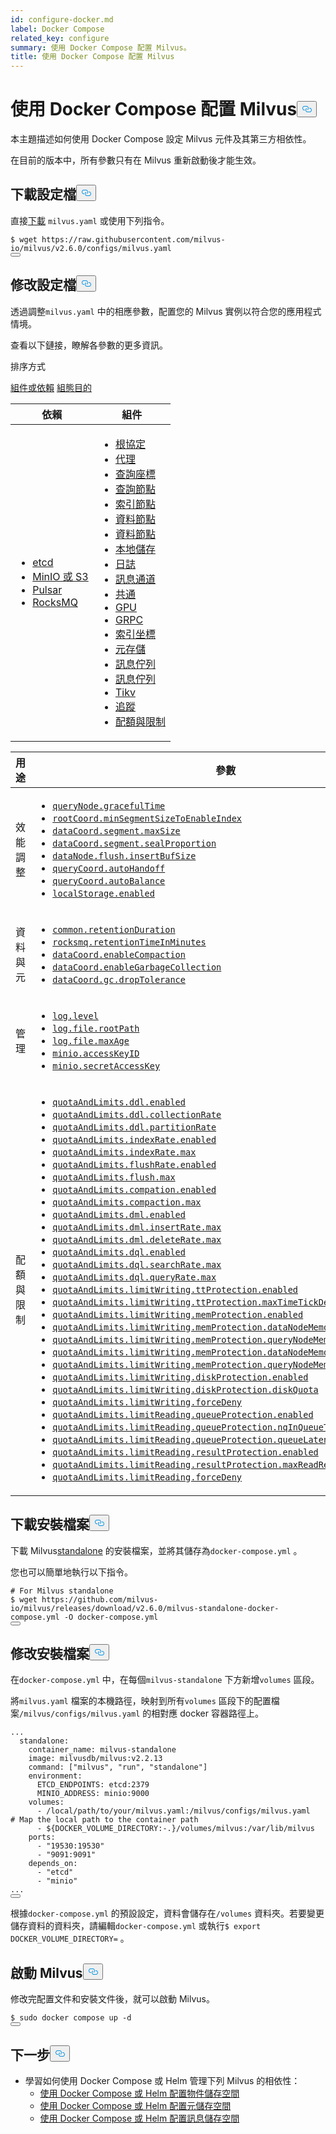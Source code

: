 ```yaml
---
id: configure-docker.md
label: Docker Compose
related_key: configure
summary: 使用 Docker Compose 配置 Milvus。
title: 使用 Docker Compose 配置 Milvus
---
```

<h1 id="Configure-Milvus-with-Docker-Compose" class="common-anchor-header">使用 Docker Compose 配置 Milvus<button data-href="#Configure-Milvus-with-Docker-Compose" class="anchor-icon" translate="no">
      <svg translate="no"
        aria-hidden="true"
        focusable="false"
        height="20"
        version="1.1"
        viewBox="0 0 16 16"
        width="16"
      >
        <path
          fill="#0092E4"
          fill-rule="evenodd"
          d="M4 9h1v1H4c-1.5 0-3-1.69-3-3.5S2.55 3 4 3h4c1.45 0 3 1.69 3 3.5 0 1.41-.91 2.72-2 3.25V8.59c.58-.45 1-1.27 1-2.09C10 5.22 8.98 4 8 4H4c-.98 0-2 1.22-2 2.5S3 9 4 9zm9-3h-1v1h1c1 0 2 1.22 2 2.5S13.98 12 13 12H9c-.98 0-2-1.22-2-2.5 0-.83.42-1.64 1-2.09V6.25c-1.09.53-2 1.84-2 3.25C6 11.31 7.55 13 9 13h4c1.45 0 3-1.69 3-3.5S14.5 6 13 6z"
        ></path>
      </svg>
    </button></h1><p>本主題描述如何使用 Docker Compose 設定 Milvus 元件及其第三方相依性。</p>
<div class="alert note">
在目前的版本中，所有參數只有在 Milvus 重新啟動後才能生效。</div>
<h2 id="Download-a-configuration-file" class="common-anchor-header">下載設定檔<button data-href="#Download-a-configuration-file" class="anchor-icon" translate="no">
      <svg translate="no"
        aria-hidden="true"
        focusable="false"
        height="20"
        version="1.1"
        viewBox="0 0 16 16"
        width="16"
      >
        <path
          fill="#0092E4"
          fill-rule="evenodd"
          d="M4 9h1v1H4c-1.5 0-3-1.69-3-3.5S2.55 3 4 3h4c1.45 0 3 1.69 3 3.5 0 1.41-.91 2.72-2 3.25V8.59c.58-.45 1-1.27 1-2.09C10 5.22 8.98 4 8 4H4c-.98 0-2 1.22-2 2.5S3 9 4 9zm9-3h-1v1h1c1 0 2 1.22 2 2.5S13.98 12 13 12H9c-.98 0-2-1.22-2-2.5 0-.83.42-1.64 1-2.09V6.25c-1.09.53-2 1.84-2 3.25C6 11.31 7.55 13 9 13h4c1.45 0 3-1.69 3-3.5S14.5 6 13 6z"
        ></path>
      </svg>
    </button></h2><p>直接<a href="https://raw.githubusercontent.com/milvus-io/milvus/v2.6.0/configs/milvus.yaml">下載</a> <code translate="no">milvus.yaml</code> 或使用下列指令。</p>
<pre><code translate="no"><span class="hljs-meta prompt_">$ </span><span class="language-bash">wget https://raw.githubusercontent.com/milvus-io/milvus/v2.6.0/configs/milvus.yaml</span>
<button class="copy-code-btn"></button></code></pre>
<h2 id="Modify-the-configuration-file" class="common-anchor-header">修改設定檔<button data-href="#Modify-the-configuration-file" class="anchor-icon" translate="no">
      <svg translate="no"
        aria-hidden="true"
        focusable="false"
        height="20"
        version="1.1"
        viewBox="0 0 16 16"
        width="16"
      >
        <path
          fill="#0092E4"
          fill-rule="evenodd"
          d="M4 9h1v1H4c-1.5 0-3-1.69-3-3.5S2.55 3 4 3h4c1.45 0 3 1.69 3 3.5 0 1.41-.91 2.72-2 3.25V8.59c.58-.45 1-1.27 1-2.09C10 5.22 8.98 4 8 4H4c-.98 0-2 1.22-2 2.5S3 9 4 9zm9-3h-1v1h1c1 0 2 1.22 2 2.5S13.98 12 13 12H9c-.98 0-2-1.22-2-2.5 0-.83.42-1.64 1-2.09V6.25c-1.09.53-2 1.84-2 3.25C6 11.31 7.55 13 9 13h4c1.45 0 3-1.69 3-3.5S14.5 6 13 6z"
        ></path>
      </svg>
    </button></h2><p>透過調整<code translate="no">milvus.yaml</code> 中的相應參數，配置您的 Milvus 實例以符合您的應用程式情境。</p>
<p>查看以下鏈接，瞭解各參數的更多資訊。</p>
<p>排序方式</p>
<div class="filter">
<a href="#component">組件或依賴</a> <a href="#purpose">組態目的</a></div>
<div class="filter-component table-wrapper">
<table id="component">
<thead>
  <tr>
    <th>依賴</th>
    <th>組件</th>
  </tr>
</thead>
<tbody>
  <tr>
    <td>
        <ul>
            <li><a href="/docs/zh-hant/configure_etcd.md">etcd</a></li>
            <li><a href="/docs/zh-hant/configure_minio.md">MinIO 或 S3</a></li>
            <li><a href="/docs/zh-hant/configure_pulsar.md">Pulsar</a></li>
            <li><a href="/docs/zh-hant/configure_rocksmq.md">RocksMQ</a></li>
        </ul>
    </td>
    <td>
        <ul>
            <li><a href="/docs/zh-hant/configure_rootcoord.md">根協定</a></li>
            <li><a href="/docs/zh-hant/configure_proxy.md">代理</a></li>
            <li><a href="/docs/zh-hant/configure_querycoord.md">查詢座標</a></li>
            <li><a href="/docs/zh-hant/configure_querynode.md">查詢節點</a></li>
            <li><a href="/docs/zh-hant/configure_indexnode.md">索引節點</a></li>
            <li><a href="/docs/zh-hant/configure_datacoord.md">資料節點</a></li>
            <li><a href="/docs/zh-hant/configure_datanode.md">資料節點</a></li>
            <li><a href="/docs/zh-hant/configure_localstorage.md">本地儲存</a></li>
            <li><a href="/docs/zh-hant/configure_log.md">日誌</a></li>
            <li><a href="/docs/zh-hant/configure_msgchannel.md">訊息通道</a></li>
            <li><a href="/docs/zh-hant/configure_common.md">共通</a></li>
            <li><a href="/docs/zh-hant/configure_gpu.md">GPU</a></li>
            <li><a href="/docs/zh-hant/configure_grpc.md">GRPC</a></li>
            <li><a href="/docs/zh-hant/configure_indexcoord.md">索引坐標</a></li>
            <li><a href="/docs/zh-hant/configure_metastore.md">元存儲</a></li>
            <li><a href="/docs/zh-hant/configure_mq.md">訊息佇列</a></li>
            <li><a href="/docs/zh-hant/configure_natsmq.md">訊息佇列</a></li>
            <li><a href="/docs/zh-hant/configure_tikv.md">Tikv</a></li>
            <li><a href="/docs/zh-hant/configure_trace.md">追蹤</a></li>
            <li><a href="/docs/zh-hant/configure_quotaandlimits.md">配額與限制</a></li>
        </ul>
    </td>
  </tr>
</tbody>
</table>
</div>
<div class="filter-purpose table-wrapper">
<table id="purpose">
<thead>
  <tr>
    <th>用途</th>
    <th>參數</th>
  </tr>
</thead>
<tbody>
  <tr>
    <td>效能調整</td>
    <td>
        <ul>
            <li><a href="/docs/zh-hant/configure_querynode.md#queryNodegracefulTime"><code translate="no">queryNode.gracefulTime</code></a></li>
            <li><a href="/docs/zh-hant/configure_rootcoord.md#rootCoordminSegmentSizeToEnableIndex"><code translate="no">rootCoord.minSegmentSizeToEnableIndex</code></a></li>
            <li><a href="/docs/zh-hant/configure_datacoord.md#dataCoordsegmentmaxSize"><code translate="no">dataCoord.segment.maxSize</code></a></li>
            <li><a href="/docs/zh-hant/configure_datacoord.md#dataCoordsegmentsealProportion"><code translate="no">dataCoord.segment.sealProportion</code></a></li>
            <li><a href="/docs/zh-hant/configure_datanode.md#dataNodeflushinsertBufSize"><code translate="no">dataNode.flush.insertBufSize</code></a></li>
            <li><a href="/docs/zh-hant/configure_querycoord.md#queryCoordautoHandoff"><code translate="no">queryCoord.autoHandoff</code></a></li>
            <li><a href="/docs/zh-hant/configure_querycoord.md#queryCoordautoBalance"><code translate="no">queryCoord.autoBalance</code></a></li>
            <li><a href="/docs/zh-hant/configure_localstorage.md#localStorageenabled"><code translate="no">localStorage.enabled</code></a></li>
        </ul>
    </td>
  </tr>
  <tr>
    <td>資料與元</td>
    <td>
        <ul>
            <li><a href="/docs/zh-hant/configure_common.md#commonretentionDuration"><code translate="no">common.retentionDuration</code></a></li>
            <li><a href="/docs/zh-hant/configure_rocksmq.md#rocksmqretentionTimeInMinutes"><code translate="no">rocksmq.retentionTimeInMinutes</code></a></li>
            <li><a href="/docs/zh-hant/configure_datacoord.md#dataCoordenableCompaction"><code translate="no">dataCoord.enableCompaction</code></a></li>
            <li><a href="/docs/zh-hant/configure_datacoord.md#dataCoordenableGarbageCollection"><code translate="no">dataCoord.enableGarbageCollection</code></a></li>
            <li><a href="/docs/zh-hant/configure_datacoord.md#dataCoordgcdropTolerance"><code translate="no">dataCoord.gc.dropTolerance</code></a></li>
        </ul>
    </td>
  </tr>
  <tr>
    <td>管理</td>
    <td>
        <ul>
            <li><a href="/docs/zh-hant/configure_log.md#loglevel"><code translate="no">log.level</code></a></li>
            <li><a href="/docs/zh-hant/configure_log.md#logfilerootPath"><code translate="no">log.file.rootPath</code></a></li>
            <li><a href="/docs/zh-hant/configure_log.md#logfilemaxAge"><code translate="no">log.file.maxAge</code></a></li>
            <li><a href="/docs/zh-hant/configure_minio.md#minioaccessKeyID"><code translate="no">minio.accessKeyID</code></a></li>
            <li><a href="/docs/zh-hant/configure_minio.md#miniosecretAccessKey"><code translate="no">minio.secretAccessKey</code></a></li>
        </ul>
    </td>
  </tr>
  <tr>
    <td>配額與限制</td>
    <td>
        <ul>
            <li><a href="/docs/zh-hant/configure_quotaandlimits.md#quotaAndLimitsddlenabled"><code translate="no">quotaAndLimits.ddl.enabled</code></a></li>
            <li><a href="/docs/zh-hant/configure_quotaandlimits.md#quotaAndLimitsddlcollectionRate"><code translate="no">quotaAndLimits.ddl.collectionRate</code></a></li>
            <li><a href="/docs/zh-hant/configure_quotaandlimits.md#quotaAndLimitsddlpartitionRate"><code translate="no">quotaAndLimits.ddl.partitionRate</code></a></li>
            <li><a href="/docs/zh-hant/configure_quotaandlimits.md#quotaAndLimitsindexRateenabled"><code translate="no">quotaAndLimits.indexRate.enabled</code></a></li>
            <li><a href="/docs/zh-hant/configure_quotaandlimits.md#quotaAndLimitsindexRatemax"><code translate="no">quotaAndLimits.indexRate.max</code></a></li>
            <li><a href="/docs/zh-hant/configure_quotaandlimits.md#quotaAndLimitsflushRateenabled"><code translate="no">quotaAndLimits.flushRate.enabled</code></a></li>
            <li><a href="/docs/zh-hant/configure_quotaandlimits.md#quotaAndLimitsflushmax"><code translate="no">quotaAndLimits.flush.max</code></a></li>
            <li><a href="/docs/zh-hant/configure_quotaandlimits.md#quotaAndLimitscompationenabled"><code translate="no">quotaAndLimits.compation.enabled</code></a></li>
            <li><a href="/docs/zh-hant/configure_quotaandlimits.md#quotaAndLimitscompactionmax"><code translate="no">quotaAndLimits.compaction.max</code></a></li>
            <li><a href="/docs/zh-hant/configure_quotaandlimits.md#quotaAndLimitsdmlenabled"><code translate="no">quotaAndLimits.dml.enabled</code></a></li>
            <li><a href="/docs/zh-hant/configure_quotaandlimits.md#quotaAndLimitsdmlinsertRatemax"><code translate="no">quotaAndLimits.dml.insertRate.max</code></a></li>
            <li><a href="/docs/zh-hant/configure_quotaandlimits.md#quotaAndLimitsdmldeleteRatemax"><code translate="no">quotaAndLimits.dml.deleteRate.max</code></a></li>
            <li><a href="/docs/zh-hant/configure_quotaandlimits.md#quotaAndLimitsdqlenabled"><code translate="no">quotaAndLimits.dql.enabled</code></a></li>
            <li><a href="/docs/zh-hant/configure_quotaandlimits.md#quotaAndLimitsdqlsearchRatemax"><code translate="no">quotaAndLimits.dql.searchRate.max</code></a></li>
            <li><a href="/docs/zh-hant/configure_quotaandlimits.md#quotaAndLimitsdqlqueryRatemax"><code translate="no">quotaAndLimits.dql.queryRate.max</code></a></li>
            <li><a href="/docs/zh-hant/configure_quotaandlimits.md#quotaAndLimitslimitWritingttProtectionenabled"><code translate="no">quotaAndLimits.limitWriting.ttProtection.enabled</code></a></li>
            <li><a href="/docs/zh-hant/configure_quotaandlimits.md#quotaAndLimitslimitWritingttProtectionmaxTimeTickDelay"><code translate="no">quotaAndLimits.limitWriting.ttProtection.maxTimeTickDelay</code></a></li>
            <li><a href="/docs/zh-hant/configure_quotaandlimits.md#quotaAndLimitslimitWritingmemProtectionenabled"><code translate="no">quotaAndLimits.limitWriting.memProtection.enabled</code></a></li>
            <li><a href="/docs/zh-hant/configure_quotaandlimits.md#quotaAndLimitslimitWritingmemProtectiondataNodeMemoryLowWaterLevel"><code translate="no">quotaAndLimits.limitWriting.memProtection.dataNodeMemoryLowWaterLevel</code></a></li>
            <li><a href="/docs/zh-hant/configure_quotaandlimits.md#quotaAndLimitslimitWritingmemProtectionqueryNodeMemoryLowWaterLevel"><code translate="no">quotaAndLimits.limitWriting.memProtection.queryNodeMemoryLowWaterLevel</code></a></li>
            <li><a href="/docs/zh-hant/configure_quotaandlimits.md#quotaAndLimitslimitWritingmemProtectiondataNodeMemoryHighWaterLevel"><code translate="no">quotaAndLimits.limitWriting.memProtection.dataNodeMemoryHighWaterLevel</code></a></li>
            <li><a href="/docs/zh-hant/configure_quotaandlimits.md#quotaAndLimitslimitWritingmemProtectionqueryNodeMemoryHighWaterLevel"><code translate="no">quotaAndLimits.limitWriting.memProtection.queryNodeMemoryHighWaterLevel</code></a></li>
            <li><a href="/docs/zh-hant/configure_quotaandlimits.md#quotaAndLimitslimitWritingdiskProtectionenabled"><code translate="no">quotaAndLimits.limitWriting.diskProtection.enabled</code></a></li>
            <li><a href="/docs/zh-hant/configure_quotaandlimits.md#quotaAndLimitslimitWritingdiskProtectiondiskQuota"><code translate="no">quotaAndLimits.limitWriting.diskProtection.diskQuota</code></a></li>
            <li><a href="/docs/zh-hant/configure_quotaandlimits.md#quotaAndLimitslimitWritingforceDeny"><code translate="no">quotaAndLimits.limitWriting.forceDeny</code></a></li>
            <li><a href="/docs/zh-hant/configure_quotaandlimits.md#quotaAndLimitslimitReadingqueueProtectionenabled"><code translate="no">quotaAndLimits.limitReading.queueProtection.enabled</code></a></li>
            <li><a href="/docs/zh-hant/configure_quotaandlimits.md#quotaAndLimitslimitReadingqueueProtectionnqInQueueThreshold"><code translate="no">quotaAndLimits.limitReading.queueProtection.nqInQueueThreshold</code></a></li>
            <li><a href="/docs/zh-hant/configure_quotaandlimits.md#quotaAndLimitslimitReadingqueueProtectionqueueLatencyThreshold"><code translate="no">quotaAndLimits.limitReading.queueProtection.queueLatencyThreshold</code></a></li>
            <li><a href="/docs/zh-hant/configure_quotaandlimits.md#quotaAndLimitslimitReadingresultProtectionenabled"><code translate="no">quotaAndLimits.limitReading.resultProtection.enabled</code></a></li>
            <li><a href="/docs/zh-hant/configure_quotaandlimits.md#quotaAndLimitslimitReadingresultProtectionmaxReadResultRate"><code translate="no">quotaAndLimits.limitReading.resultProtection.maxReadResultRate</code></a></li>
            <li><a href="/docs/zh-hant/configure_quotaandlimits.md#quotaAndLimitslimitReadingforceDeny"><code translate="no">quotaAndLimits.limitReading.forceDeny</code></a></li>
        </ul>
    </td>
  </tr>
</tbody>
</table>
</div>
<h2 id="Download-an-installation-file" class="common-anchor-header">下載安裝檔案<button data-href="#Download-an-installation-file" class="anchor-icon" translate="no">
      <svg translate="no"
        aria-hidden="true"
        focusable="false"
        height="20"
        version="1.1"
        viewBox="0 0 16 16"
        width="16"
      >
        <path
          fill="#0092E4"
          fill-rule="evenodd"
          d="M4 9h1v1H4c-1.5 0-3-1.69-3-3.5S2.55 3 4 3h4c1.45 0 3 1.69 3 3.5 0 1.41-.91 2.72-2 3.25V8.59c.58-.45 1-1.27 1-2.09C10 5.22 8.98 4 8 4H4c-.98 0-2 1.22-2 2.5S3 9 4 9zm9-3h-1v1h1c1 0 2 1.22 2 2.5S13.98 12 13 12H9c-.98 0-2-1.22-2-2.5 0-.83.42-1.64 1-2.09V6.25c-1.09.53-2 1.84-2 3.25C6 11.31 7.55 13 9 13h4c1.45 0 3-1.69 3-3.5S14.5 6 13 6z"
        ></path>
      </svg>
    </button></h2><p>下載 Milvus<a href="https://github.com/milvus-io/milvus/releases/download/v2.6.0/milvus-standalone-docker-compose.yml">standalone</a> 的安裝檔案，並將其儲存為<code translate="no">docker-compose.yml</code> 。</p>
<p>您也可以簡單地執行以下指令。</p>
<pre><code translate="no"><span class="hljs-meta prompt_"># </span><span class="language-bash">For Milvus standalone</span>
<span class="hljs-meta prompt_">$ </span><span class="language-bash">wget https://github.com/milvus-io/milvus/releases/download/v2.6.0/milvus-standalone-docker-compose.yml -O docker-compose.yml</span>
<button class="copy-code-btn"></button></code></pre>
<h2 id="Modify-the-installation-file" class="common-anchor-header">修改安裝檔案<button data-href="#Modify-the-installation-file" class="anchor-icon" translate="no">
      <svg translate="no"
        aria-hidden="true"
        focusable="false"
        height="20"
        version="1.1"
        viewBox="0 0 16 16"
        width="16"
      >
        <path
          fill="#0092E4"
          fill-rule="evenodd"
          d="M4 9h1v1H4c-1.5 0-3-1.69-3-3.5S2.55 3 4 3h4c1.45 0 3 1.69 3 3.5 0 1.41-.91 2.72-2 3.25V8.59c.58-.45 1-1.27 1-2.09C10 5.22 8.98 4 8 4H4c-.98 0-2 1.22-2 2.5S3 9 4 9zm9-3h-1v1h1c1 0 2 1.22 2 2.5S13.98 12 13 12H9c-.98 0-2-1.22-2-2.5 0-.83.42-1.64 1-2.09V6.25c-1.09.53-2 1.84-2 3.25C6 11.31 7.55 13 9 13h4c1.45 0 3-1.69 3-3.5S14.5 6 13 6z"
        ></path>
      </svg>
    </button></h2><p>在<code translate="no">docker-compose.yml</code> 中，在每個<code translate="no">milvus-standalone</code> 下方新增<code translate="no">volumes</code> 區段。</p>
<p>將<code translate="no">milvus.yaml</code> 檔案的本機路徑，映射到所有<code translate="no">volumes</code> 區段下的配置檔案<code translate="no">/milvus/configs/milvus.yaml</code> 的相對應 docker 容器路徑上。</p>
<pre><code translate="no" class="language-yaml"><span class="hljs-string">...</span>
  <span class="hljs-attr">standalone:</span>
    <span class="hljs-attr">container_name:</span> <span class="hljs-string">milvus-standalone</span>
    <span class="hljs-attr">image:</span> <span class="hljs-string">milvusdb/milvus:v2.2.13</span>
    <span class="hljs-attr">command:</span> [<span class="hljs-string">&quot;milvus&quot;</span>, <span class="hljs-string">&quot;run&quot;</span>, <span class="hljs-string">&quot;standalone&quot;</span>]
    <span class="hljs-attr">environment:</span>
      <span class="hljs-attr">ETCD_ENDPOINTS:</span> <span class="hljs-string">etcd:2379</span>
      <span class="hljs-attr">MINIO_ADDRESS:</span> <span class="hljs-string">minio:9000</span>
    <span class="hljs-attr">volumes:</span>
      <span class="hljs-bullet">-</span> <span class="hljs-string">/local/path/to/your/milvus.yaml:/milvus/configs/milvus.yaml</span>   <span class="hljs-comment"># Map the local path to the container path</span>
      <span class="hljs-bullet">-</span> <span class="hljs-string">${DOCKER_VOLUME_DIRECTORY:-.}/volumes/milvus:/var/lib/milvus</span>
    <span class="hljs-attr">ports:</span>
      <span class="hljs-bullet">-</span> <span class="hljs-string">&quot;19530:19530&quot;</span>
      <span class="hljs-bullet">-</span> <span class="hljs-string">&quot;9091:9091&quot;</span>
    <span class="hljs-attr">depends_on:</span>
      <span class="hljs-bullet">-</span> <span class="hljs-string">&quot;etcd&quot;</span>
      <span class="hljs-bullet">-</span> <span class="hljs-string">&quot;minio&quot;</span>
<span class="hljs-string">...</span>
<button class="copy-code-btn"></button></code></pre>
<div class="alert note">
根據<code translate="no">docker-compose.yml</code> 的預設設定，資料會儲存在<code translate="no">/volumes</code> 資料夾。若要變更儲存資料的資料夾，請編輯<code translate="no">docker-compose.yml</code> 或執行<code translate="no">$ export DOCKER_VOLUME_DIRECTORY=</code> 。</div>
<h2 id="Start-Milvus" class="common-anchor-header">啟動 Milvus<button data-href="#Start-Milvus" class="anchor-icon" translate="no">
      <svg translate="no"
        aria-hidden="true"
        focusable="false"
        height="20"
        version="1.1"
        viewBox="0 0 16 16"
        width="16"
      >
        <path
          fill="#0092E4"
          fill-rule="evenodd"
          d="M4 9h1v1H4c-1.5 0-3-1.69-3-3.5S2.55 3 4 3h4c1.45 0 3 1.69 3 3.5 0 1.41-.91 2.72-2 3.25V8.59c.58-.45 1-1.27 1-2.09C10 5.22 8.98 4 8 4H4c-.98 0-2 1.22-2 2.5S3 9 4 9zm9-3h-1v1h1c1 0 2 1.22 2 2.5S13.98 12 13 12H9c-.98 0-2-1.22-2-2.5 0-.83.42-1.64 1-2.09V6.25c-1.09.53-2 1.84-2 3.25C6 11.31 7.55 13 9 13h4c1.45 0 3-1.69 3-3.5S14.5 6 13 6z"
        ></path>
      </svg>
    </button></h2><p>修改完配置文件和安裝文件後，就可以啟動 Milvus。</p>
<pre><code translate="no"><span class="hljs-meta prompt_">$ </span><span class="language-bash"><span class="hljs-built_in">sudo</span> docker compose up -d</span>
<button class="copy-code-btn"></button></code></pre>
<h2 id="Whats-next" class="common-anchor-header">下一步<button data-href="#Whats-next" class="anchor-icon" translate="no">
      <svg translate="no"
        aria-hidden="true"
        focusable="false"
        height="20"
        version="1.1"
        viewBox="0 0 16 16"
        width="16"
      >
        <path
          fill="#0092E4"
          fill-rule="evenodd"
          d="M4 9h1v1H4c-1.5 0-3-1.69-3-3.5S2.55 3 4 3h4c1.45 0 3 1.69 3 3.5 0 1.41-.91 2.72-2 3.25V8.59c.58-.45 1-1.27 1-2.09C10 5.22 8.98 4 8 4H4c-.98 0-2 1.22-2 2.5S3 9 4 9zm9-3h-1v1h1c1 0 2 1.22 2 2.5S13.98 12 13 12H9c-.98 0-2-1.22-2-2.5 0-.83.42-1.64 1-2.09V6.25c-1.09.53-2 1.84-2 3.25C6 11.31 7.55 13 9 13h4c1.45 0 3-1.69 3-3.5S14.5 6 13 6z"
        ></path>
      </svg>
    </button></h2><ul>
<li>學習如何使用 Docker Compose 或 Helm 管理下列 Milvus 的相依性：<ul>
<li><a href="/docs/zh-hant/deploy_s3.md">使用 Docker Compose 或 Helm 配置物件儲存空間</a></li>
<li><a href="/docs/zh-hant/deploy_etcd.md">使用 Docker Compose 或 Helm 配置元儲存空間</a></li>
<li><a href="/docs/zh-hant/deploy_pulsar.md">使用 Docker Compose 或 Helm 配置訊息儲存空間</a></li>
</ul></li>
</ul>
